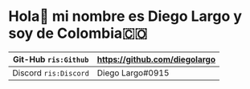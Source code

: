 # Hola🙌 mi nombre es Diego Largo y soy de Colombia🇨🇴

| Git-Hub `ris:Github` | https://github.com/diegolargo |
| ------- | ----------------------------- |
| Discord `ris:Discord`| Diego Largo#0915              |